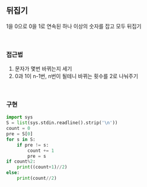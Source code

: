 ## 뒤집기
1을 0으로 0을 1로 연속된 하나 이상의 숫자를 잡고 모두 뒤집기

</br>

### 접근법
1. 문자가 몇번 바뀌는지 세기
2. 0과 1이 n-1번, n번이 될테니 바뀌는 횟수를  2로 나눠주기

</br>

### 구현

```python
import sys
S = list(sys.stdin.readline().strip('\n'))
count = 0
pre = S[0]
for s in S:
    if pre != s:
        count += 1
        pre = s
if count%2:
    print((count+1)//2)
else:
    print(count//2)
```